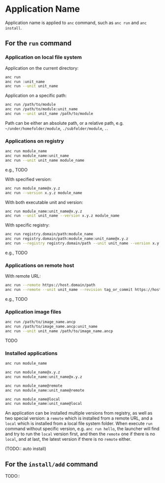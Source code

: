 # Application Name

Application name is applied to `anc` command, such as `anc run` and `anc install`.

## For the `run` command

### Application on local file system

Application on the current directory:

```sh
anc run
anc run :unit_name
anc run --unit unit_name
```

Application on a specific path:

```sh
anc run /path/to/module
anc run /path/to/module:unit_name
anc run --unit unit_name /path/to/module
```

Path can be either an absolute path, or a relative path, e.g. `~/under/homefolder/module`, `./subfolder/module`, `.`.

### Applications on registry

```sh
anc run module_name
anc run module_name:unit_name
anc run --unit unit_name module_name
```

e.g., TODO

With specified version:

```sh
anc run module_name@x.y.z
anc run --version x.y.z module_name
```

With both executable unit and version:

```sh
anc run module_name:unit_name@x.y.z
anc run --unit unit_name --version x.y.z module_name
```

With specific registry:

```sh
anc run registry.domain/path:module_name
anc run registry.domain/path:module_name:unit_name@x.y.z
anc run --registry registry.domain/path --unit unit_name --version x.y.z module_name
```

e.g., TODO

### Applications on remote host

With remote URL:

```sh
anc run --remote https://host.domain/path
anc run --remote --unit unit_name --revision tag_or_commit https://host.domain/path
```

e.g., TODO

### Application image files

```sh
anc run /path/to/image_name.ancp
anc run /path/to/image_name.ancp:unit_name
anc run --unit unit_name /path/to/image_name.ancp
```

TODO

### Installed applications

```sh
anc run module_name

anc run module_name@x.y.z
anc run module_name:unit_name@x.y.z

anc run module_name@remote
anc run module_name:unit_name@remote

anc run module_name@local
anc run module_name:unit_name@local
```

An application can be installed multiple versions from registry, as well as two special version: a `remote` which is installed from a remote URL, and a `local` which is installed from a local file system folder. When execute `run` command without specific version, e.g. `anc run hello`, the launcher will find and try to run the `local` version first, and then the `remote` one if there is no `local`, and at last, the latest version if there is no `remote` either.

(TODO:: auto install)

## For the `install/add` command

TODO::
